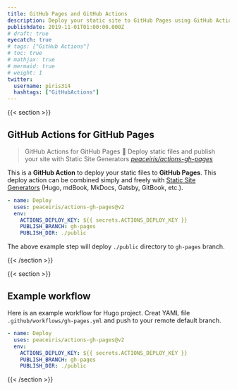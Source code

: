 ```yaml
---
title: GitHub Pages and GitHub Actions
description: Deploy your static site to GitHub Pages using GitHub Actions
publishdate: 2019-11-01T01:00:00.000Z
# draft: true
eyecatch: true
# tags: ["GitHub Actions"]
# toc: true
# mathjax: true
# mermaid: true
# weight: 1
twitter:
  username: piris314
  hashtags: ["GitHubActions"]
---
```




{{< section >}}

## GitHub Actions for GitHub Pages

> GitHub Actions for GitHub Pages 🚀 Deploy static files and publish your site with Static Site Generators
> <cite>[peaceiris/actions-gh-pages](https://github.com/peaceiris/actions-gh-pages)</cite>

This is a **GitHub Action** to deploy your static files to **GitHub Pages**.
This deploy action can be combined simply and freely with [Static Site Generators](https://www.staticgen.com/ "StaticGen")
(Hugo, mdBook, MkDocs, Gatsby, GitBook, etc.).

```yaml
- name: Deploy
  uses: peaceiris/actions-gh-pages@v2
  env:
    ACTIONS_DEPLOY_KEY: ${{ secrets.ACTIONS_DEPLOY_KEY }}
    PUBLISH_BRANCH: gh-pages
    PUBLISH_DIR: ./public
```

The above example step will deploy `./public` directory to `gh-pages` branch.

{{< /section >}}



{{< section >}}

## Example workflow

Here is an example workflow for Hugo project.
Creat YAML file `.github/workflows/gh-pages.yml` and push to your remote default branch.

```yaml
- name: Deploy
  uses: peaceiris/actions-gh-pages@v2
  env:
    ACTIONS_DEPLOY_KEY: ${{ secrets.ACTIONS_DEPLOY_KEY }}
    PUBLISH_BRANCH: gh-pages
    PUBLISH_DIR: ./public
```

{{< /section >}}
